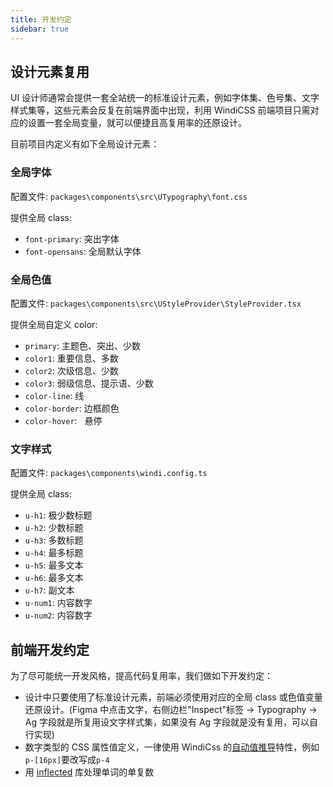 ```yaml
---
title: 开发约定
sidebar: true
---
```


## 设计元素复用

UI 设计师通常会提供一套全站统一的标准设计元素，例如字体集、色号集、文字样式集等，这些元素会反复在前端界面中出现，利用 WindiCSS 前端项目只需对应的设置一套全局变量，就可以便捷且高复用率的还原设计。

目前项目内定义有如下全局设计元素：

### 全局字体

配置文件: `packages\components\src\UTypography\font.css`

提供全局 class:

- `font-primary`: 突出字体
- `font-opensans`: 全局默认字体

### 全局色值

配置文件: `packages\components\src\UStyleProvider\StyleProvider.tsx`

提供全局自定义 color:

- `primary`: 主题色、突出、少数
- `color1`: 重要信息、多数
- `color2`: 次级信息、少数
- `color3`: 弱级信息、提示语、少数
- `color-line`: 线
- `color-border`: 边框颜色
- `color-hover`:   悬停

### 文字样式

配置文件: `packages\components\windi.config.ts`

提供全局 class:

- `u-h1`: 极少数标题
- `u-h2`: 少数标题
- `u-h3`: 多数标题
- `u-h4`: 最多标题
- `u-h5`: 最多文本
- `u-h6`: 最多文本
- `u-h7`: 副文本
- `u-num1`: 内容数字
- `u-num2`: 内容数字

## 前端开发约定

为了尽可能统一开发风格，提高代码复用率，我们做如下开发约定：

- 设计中只要使用了标准设计元素，前端必须使用对应的全局 class 或色值变量还原设计。(Figma 中点击文字，右侧边栏"Inspect"标签 -> Typography -> Ag 字段就是所复用设文字样式集，如果没有 Ag 字段就是没有复用，可以自行实现)
- 数字类型的 CSS 属性值定义，一律使用 WindiCss 的[自动值推导](https://cn.windicss.org/features/value-auto-infer.html)特性，例如`p-[16px]`要改写成`p-4`
- 用 [inflected](https://github.com/martinandert/inflected) 库处理单词的单复数
